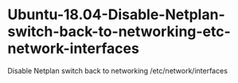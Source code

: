 # Ubuntu-18.04-Disable-Netplan-switch-back-to-networking-etc-network-interfaces
Disable Netplan switch back to networking /etc/network/interfaces
